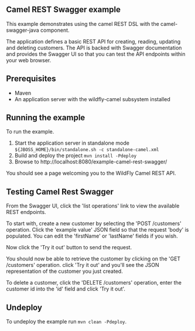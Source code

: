 Camel REST Swagger example
--------------------------

This example demonstrates using the camel REST DSL with the camel-swagger-java component.

The application defines a basic REST API for creating, reading, updating and deleting customers. The API is backed with Swagger
documentation and provides the Swagger UI so that you can test the API endpoints within your web browser.

Prerequisites
-------------

* Maven
* An application server with the wildfly-camel subsystem installed

Running the example
-------------------

To run the example.

1. Start the application server in standalone mode `${JBOSS_HOME}/bin/standalone.sh -c standalone-camel.xml`
2. Build and deploy the project `mvn install -Pdeploy`
3. Browse to http://localhost:8080/example-camel-rest-swagger/

You should see a page welcoming you to the WildFly Camel REST API.

Testing Camel Rest Swagger
--------------------------

From the Swagger UI, click the 'list operations' link to view the available REST endpoints.

To start with, create a new customer by selecting the 'POST /customers' operation. Click the 'example value' JSON field
so that the request 'body' is populated. You can edit the 'firstName' or 'lastName' fields if you wish.

Now click the 'Try it out' button to send the request.

You should now be able to retrieve the customer by clicking on the 'GET /customers' operation. click 'Try it out' and
you'll see the JSON representation of the customer you just created.

To delete a customer, click the 'DELETE /customers' operation, enter the customer id into the 'id' field and click 'Try it out'.

Undeploy
--------

To undeploy the example run `mvn clean -Pdeploy`.
